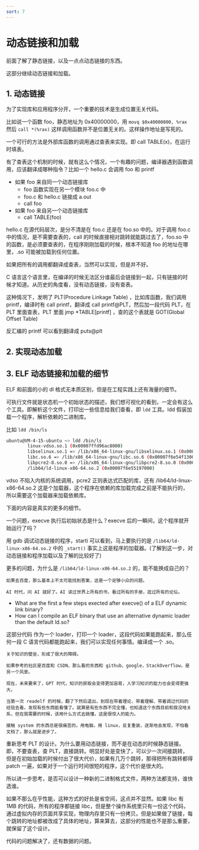 ```yaml
---
sort: 7
---
```

# 动态链接和加载

前面了解了静态链接，以及一点点动态链接的东西。

这部分继续动态链接和加载。

## 1. 动态链接

为了实现库和应用程序分开，一个重要的技术是生成位置无关代码。

比如说一个函数 foo，静态地址为 0x40000000，用 `movq $0x40000000, %rax` 然后 `call *(%rax)` 这样调用函数并不是位置无关的。这样操作地址是写死的。

一个可行的方法是外部库函数的调用通过查表来实现。即 call TABLE(x)，在运行时填表。

有了查表这个机制的时候，就有这么个情况，一个有趣的问题，编译器遇到函数调用，应该翻译成哪种指令？比如一个 hello.c 会调用 foo 和 printf 
- 如果 foo 来自同一个动态链接库
  - foo 函数实现在另一个模块 foo.c 中
  - foo.c 和 hello.c 链接成 a.out
  - call foo
- 如果 foo 来自另一个动态链接库
  - call TABLE(foo)

hello.c 在源代码层次，是分不清是在 foo.c 还是在 foo.so 中的。对于调用 foo.c 中的情况，是不需要查表的，call 的时候直接相对跳转就能跳过去了，foo.so 中的函数，是必须要查表的，在程序刚刚加载的时候，根本不知道 foo 的地址在哪里，.so 可能被加载到任何位置。

如果把所有的调用都翻译成查表，当然可以实现，但是并不好。

C 语言这个语言里，在编译的时候无法区分谁最后会链接到一起，只有链接的时候才知道。从历史的角度看，没有动态链接，没有查表。

这种情况下，发明了 PLT(Procedure Linkage Table) ，比如库函数，我们调用 printf，编译时有 call printf，翻译成 call printf@PLT，然后加一段代码 PLT，在 PLT 里面查表，PLT 里面 jmp *TABLE[printf] ，查的这个表就是 GOT(Global Offset Table)

反汇编的 printf 可以看到翻译成 puts@plt

## 2. 实现动态加载


## 3. ELF 动态链接和加载的细节

ELF 和前面的小的 dl 格式无本质区别，但是在工程实践上还有海量的细节。

可执行文件就是状态机一个初始状态的描述，我们想可视化的看到，一定会有这么个工具。即解析这个文件，打印出一些信息给我们查看，即 `ldd` 工具。ldd 假装加载一个程序，解析依赖的二进制库。

比如 `ldd /bin/ls` 

```bash
ubuntu@VM-4-15-ubuntu ~> ldd /bin/ls
        linux-vdso.so.1 (0x00007ffd96ac8000)
        libselinux.so.1 => /lib/x86_64-linux-gnu/libselinux.so.1 (0x00007f6e5513b000)
        libc.so.6 => /lib/x86_64-linux-gnu/libc.so.6 (0x00007f6e54f13000)
        libpcre2-8.so.0 => /lib/x86_64-linux-gnu/libpcre2-8.so.0 (0x00007f6e54e7c000)
        /lib64/ld-linux-x86-64.so.2 (0x00007f6e55197000)
```

vdso 不陷入内核的系统调用，pcre2 正则表达式匹配的库，还有 /lib64/ld-linux-x86-64.so.2 这是个加载器，这个程序在依赖的库加载完成之前是不能执行的，所以需要这个加载器来加载依赖库。

下面的内容是真实的更多的细节。

一个问题，execve 执行后初始状态是什么？execve 后的一瞬间，这个程序就开始运行了吗？

用 gdb 调试动态链接的程序，starti 可以看到，马上要执行的是 `/lib64/ld-linux-x86-64.so.2` 中的 `_start()` 事实上这是程序的加载器。(了解到这一步，对动态链接和程序加载以及了解的比较好了)

更多的问题，为什么是 `/lib64/ld-linux-x86-64.so.2` 的，能不能换成自己的？

```note
如果去百度，那么基本上不太可能找到答案，这是一个足够小众的问题。

AI 时代，问 AI 就好了。AI 读过世界上所有的书，看过所有的手册，逛过所有的论坛。
```
- What are the first a few steps exected after execve() of a ELF dynamic link binary?
- How can I compile an ELF binary that use an alternative dynamic loader than the default ld.so?


这部分代码 作为一个 loader，打印一个 loader，这段代码如果能跑起来，那么任何一段 C 语言代码都能跑起来，我们可以实现任何事情。编译成一个 .so。

```note
关于知识的壁垒，形成了很大的障碍。

如果参考的社区是百度和 CSDN，那么看的东西和 github，google，StackOverflow，是另一个风景。

现在，未来要来了，GPT 时代，知识的获取会变得更加容易，人学习知识的能力也会变得更强大。

当第一次 readelf 的时候，翻了下然后退出，到现在带着理论、带着理解、带着调过代码的经验去看，发现有些东西能看懂了。就算是有些东西不完全懂，也知道这个东西目前和我没啥关系，但在我需要的时候，该用什么方式去搞懂，这是很惊人的能力。

接触 system 的东西总是很痛苦的，用电脑，用 linux，反复重装，逐渐地会发现，不怕看文档了，那么就是进步了。

```

重新思考 PLT 的设计。为什么要用动态链接，而不是在动态的时候静态链接。即，不要查表，查 PLT，直接跳转。明显好处是变快了，可以少一次间接跳转，但是在初始加载的时候付出了很大代价，如果有几万个跳转，那得把所有跳转都得 patch 一遍，如果对于一个运行时间很短的程序，这个代价是很大的。

所以进一步思考，是否可以设计一种新的二进制格式文件，两种方法都支持，谁快选谁。

如果不那么在乎性能，这种方式的好处是省空间，这点并不显然。如果 libc 有 1MB 的代码，所有的程序都链接 libc，但是整个操作系统里只有一份这个代码，通过虚拟内存的页面共享实现，物理内存里只有一份拷贝。但是如果做了链接，每个跳转的地址都被改成了具体的地址，算来算去，这部分的性能也不是那么重要，就保留了这个设计。

代码的问题解决了，还有数据的问题。











